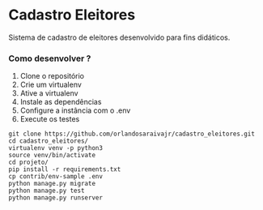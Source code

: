 # Cadastro Eleitores

Sistema de cadastro de eleitores desenvolvido para fins didáticos.

### Como desenvolver ?

1. Clone o repositório
2. Crie um virtualenv 
3. Ative a virtualenv
4. Instale as dependências
5. Configure a instância com o .env 
6. Execute os testes

```console
git clone https://github.com/orlandosaraivajr/cadastro_eleitores.git
cd cadastro_eleitores/
virtualenv venv -p python3
source venv/bin/activate
cd projeto/
pip install -r requirements.txt 
cp contrib/env-sample .env
python manage.py migrate
python manage.py test
python manage.py runserver
```
